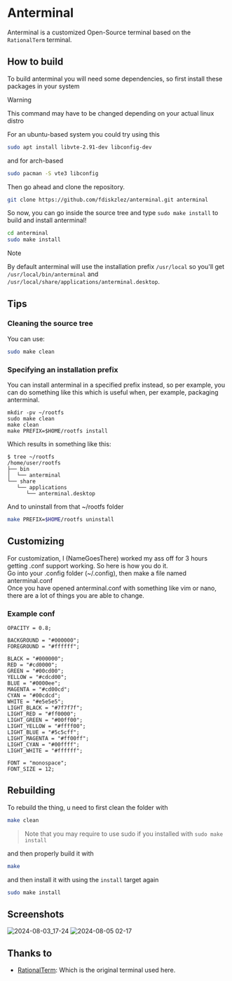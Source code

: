 # Anterminal

Anterminal is a customized Open-Source terminal based on the `RationalTerm` terminal.

## How to build

To build anterminal you will need some dependencies, so first install these packages in your system

> [!WARNING]
> This command may have to be changed depending on your actual linux distro

For an ubuntu-based system you could try using this

```sh
sudo apt install libvte-2.91-dev libconfig-dev
```

and for arch-based

```sh 
sudo pacman -S vte3 libconfig
```

Then go ahead and clone the repository.

```sh
git clone https://github.com/fdiskzlez/anterminal.git anterminal
```

So now, you can go inside the source tree and type `sudo make install` to build and install
anterminal!

```sh
cd anterminal
sudo make install
```

> [!NOTE]
> By default anterminal will use the installation prefix `/usr/local` so you'll get
> `/usr/local/bin/anterminal` and `/usr/local/share/applications/anterminal.desktop`.

## Tips

### Cleaning the source tree

You can use:

```sh
sudo make clean
```

### Specifying an installation prefix

You can install anterminal in a specified prefix instead, so per example, you can do
something like this which is useful when, per example, packaging anterminal.

```
mkdir -pv ~/rootfs
sudo make clean
make clean
make PREFIX=$HOME/rootfs install
```

Which results in something like this:

```
$ tree ~/rootfs
/home/user/rootfs
├── bin
│  └── anterminal
└── share
   └── applications
      └── anterminal.desktop
```

And to uninstall from that ~/rootfs folder

```sh
make PREFIX=$HOME/rootfs uninstall
```

## Customizing

For customization, I (NameGoesThere) worked my ass off for 3 hours getting .conf support working. So here is how you do it. <br>
Go into your .config folder (~/.config), then make a file named anterminal.conf <br>
Once you have opened anterminal.conf with something like vim or nano, there are a lot of things you are able to change.

### Example conf
```
OPACITY = 0.8;

BACKGROUND = "#000000";
FOREGROUND = "#ffffff";

BLACK = "#000000";
RED = "#cd0000";
GREEN = "#00cd00";
YELLOW = "#cdcd00";
BLUE = "#0000ee";
MAGENTA = "#cd00cd";
CYAN = "#00cdcd";
WHITE = "#e5e5e5";
LIGHT_BLACK = "#7f7f7f";
LIGHT_RED = "#ff0000";
LIGHT_GREEN = "#00ff00";
LIGHT_YELLOW = "#ffff00";
LIGHT_BLUE = "#5c5cff";
LIGHT_MAGENTA = "#ff00ff";
LIGHT_CYAN = "#00ffff";
LIGHT_WHITE = "#ffffff";

FONT = "monospace";
FONT_SIZE = 12;
```

## Rebuilding
To rebuild the thing, u need to first clean the folder with

```sh
make clean
```

> Note that you may require to use sudo if you installed with `sudo make install`

and then properly build it with

```sh
make
```

and then install it with using the `install` target again

```sh
sudo make install
```

## Screenshots

![2024-08-03_17-24](https://github.com/user-attachments/assets/cdb3ae81-6693-411f-8b46-41f18d681526)
![2024-08-05 02-17](https://i.imgur.com/po3TSox.png)

## Thanks to

- [RationalTerm](https://rationalstudios.org/): Which is the original terminal used here.
